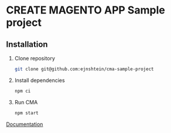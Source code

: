 # CREATE MAGENTO APP Sample project

## Installation

1. Clone repository

    ```bash
    git clone git@github.com:ejnshtein/cma-sample-project
    ```

2. Install dependencies

    ```bash
    npm ci
    ```

3. Run CMA

    ```bash
    npm start
    ```

[Documentation](https://docs.create-magento-app.com/getting-started/getting-started)
